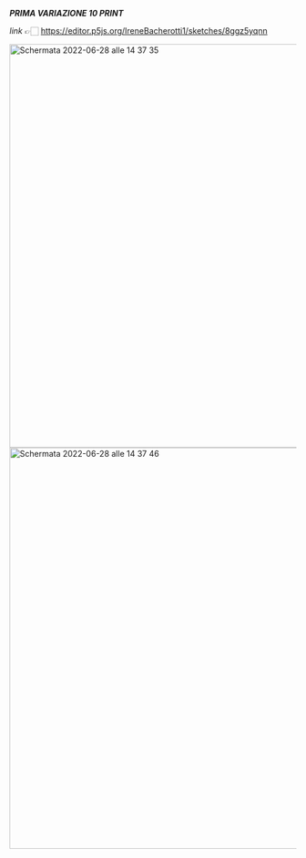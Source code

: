 <b>_PRIMA VARIAZIONE 10 PRINT_</b>

_link_ 👉🏻  https://editor.p5js.org/IreneBacherotti1/sketches/8ggz5yqnn

<img width="708" alt="Schermata 2022-06-28 alle 14 37 35" src="https://user-images.githubusercontent.com/101179716/176181021-ca731545-e9f6-477a-a36d-4da850c8d7c8.png">
<img width="704" alt="Schermata 2022-06-28 alle 14 37 46" src="https://user-images.githubusercontent.com/101179716/176181027-7025b90a-4222-4d2f-817a-86b12e749453.png">
